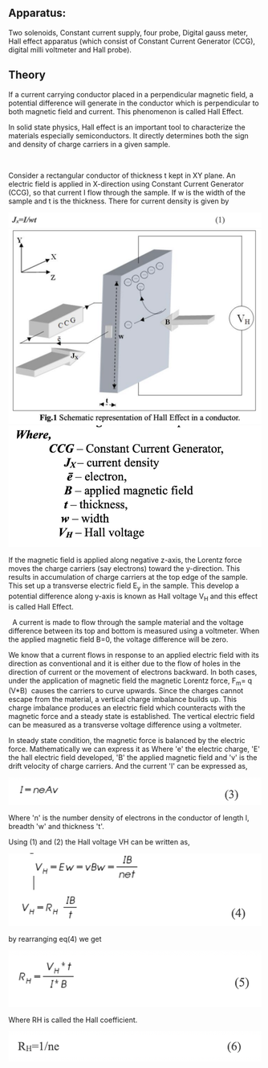 ## Apparatus: 
Two solenoids, Constant current supply, four probe, Digital gauss meter, Hall effect apparatus (which consist of Constant Current Generator (CCG), digital milli voltmeter and Hall probe). 
 
## Theory	
<p>If a current carrying conductor placed in a perpendicular magnetic field, a potential difference will generate in the conductor which is perpendicular to both magnetic field and current. This phenomenon is called Hall Effect. </p>

<p>In solid state physics, Hall effect is an important tool to characterize the materials especially semiconductors. It directly determines both the sign and density of charge carriers in a given sample.</p>

 
<p>Consider a rectangular conductor of thickness t kept in XY plane. An electric field is applied in X-direction using Constant Current Generator (CCG), so that current I flow through the sample. If w is the width of the sample and t is the thickness. There for current density is given by </p>

![eq1](./images/eq1.png)
![Diagram](./images/img1.png)
![eq2](./images/eq2.png)


If the magnetic field is applied along negative z-axis, the Lorentz force moves the charge carriers (say electrons) toward the y-direction. This results in accumulation of charge carriers at the top edge of the sample. This set up a transverse electric field E<sub>y</sub> in the sample. This develop a potential difference along y-axis is known as Hall voltage V<sub>H</sub> and this effect is called Hall Effect.

 
A current is made to flow through the sample material and the voltage difference between its top and bottom is measured using a voltmeter. When the applied magnetic field B=0, the voltage difference will be zero.


We know that a current flows in response to an applied electric field with its direction as conventional and it is either due to the flow of holes in the direction of current or the movement of electrons backward. In both cases, under the application of magnetic field the magnetic Lorentz force, F<sub>m</sub>= q (V*B)  causes the carriers to curve upwards. Since the charges cannot escape from the material, a vertical charge imbalance builds up. This charge imbalance produces an electric field which counteracts with the magnetic force and a steady state is established. The vertical electric field can be measured as a transverse voltage difference using a voltmeter.


In steady state condition, the magnetic force is balanced by the electric force. Mathematically we can express it as Where 'e' the electric charge, 'E' the hall electric field developed, 'B' the applied magnetic field and 'v' is the drift velocity of charge carriers.
And the current 'I' can be expressed as,

![eq4](./images/eq4.png)

Where 'n' is the number density of electrons in the conductor of length l, breadth 'w' and thickness 't'.


Using (1) and (2) the Hall voltage VH can be written as,


![eq5](./images/eq5.png)

by rearranging eq(4) we get

![eq6](./images/eq6.png)

Where RH is called the Hall coefficient.

![eq7](./images/eq7.png)


















